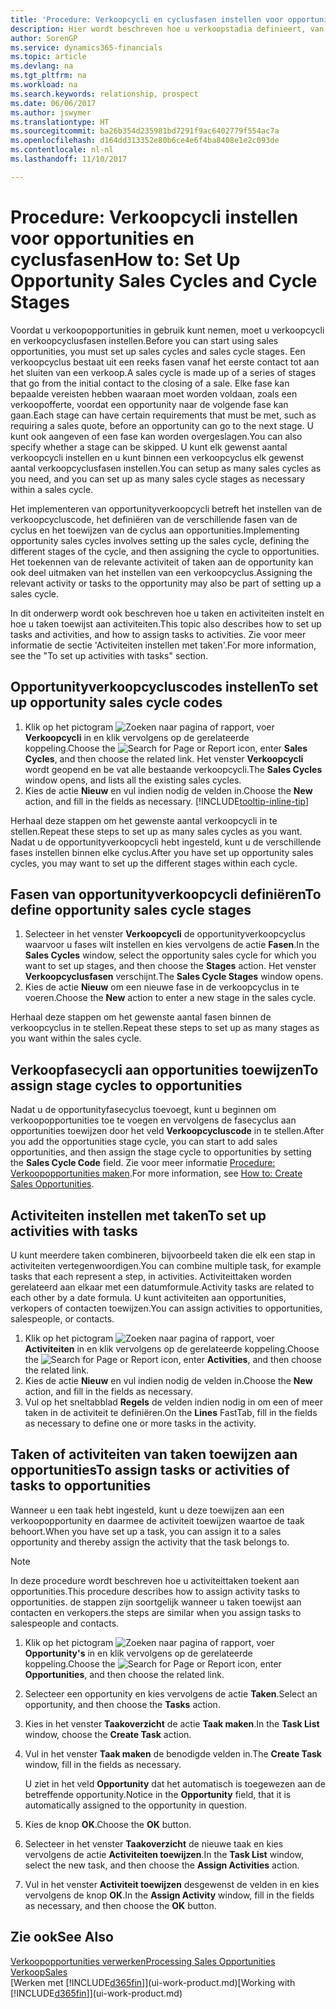 ```yaml
---
title: 'Procedure: Verkoopcycli en cyclusfasen instellen voor opportunities| Microsoft Docs'
description: Hier wordt beschreven hoe u verkoopstadia definieert, van eerste contact tot sluiten, om een verkoopcyclus te maken en toe te wijzen aan opportunities in Dynamics 365 Business edition.
author: SorenGP
ms.service: dynamics365-financials
ms.topic: article
ms.devlang: na
ms.tgt_pltfrm: na
ms.workload: na
ms.search.keywords: relationship, prospect
ms.date: 06/06/2017
ms.author: jswymer
ms.translationtype: HT
ms.sourcegitcommit: ba26b354d235981bd7291f9ac6402779f554ac7a
ms.openlocfilehash: d164dd313352e80b6ce4e6f4ba8408e1e2c093de
ms.contentlocale: nl-nl
ms.lasthandoff: 11/10/2017

---
```

# <a name="how-to-set-up-opportunity-sales-cycles-and-cycle-stages"></a><span data-ttu-id="1f0cf-103">Procedure: Verkoopcycli instellen voor opportunities en cyclusfasen</span><span class="sxs-lookup"><span data-stu-id="1f0cf-103">How to: Set Up Opportunity Sales Cycles and Cycle Stages</span></span>
<span data-ttu-id="1f0cf-104">Voordat u verkoopopportunities in gebruik kunt nemen, moet u verkoopcycli en verkoopcyclusfasen instellen.</span><span class="sxs-lookup"><span data-stu-id="1f0cf-104">Before you can start using sales opportunities, you must set up sales cycles and sales cycle stages.</span></span> <span data-ttu-id="1f0cf-105">Een verkoopcyclus bestaat uit een reeks fasen vanaf het eerste contact tot aan het sluiten van een verkoop.</span><span class="sxs-lookup"><span data-stu-id="1f0cf-105">A sales cycle is made up of a series of stages that go from the initial contact to the closing of a sale.</span></span> <span data-ttu-id="1f0cf-106">Elke fase kan bepaalde vereisten hebben waaraan moet worden voldaan, zoals een verkoopofferte, voordat een opportunity naar de volgende fase kan gaan.</span><span class="sxs-lookup"><span data-stu-id="1f0cf-106">Each stage can have certain requirements that must be met, such as requiring a sales quote, before an opportunity can go to the next stage.</span></span> <span data-ttu-id="1f0cf-107">U kunt ook aangeven of een fase kan worden overgeslagen.</span><span class="sxs-lookup"><span data-stu-id="1f0cf-107">You can also specify whether a stage can be skipped.</span></span> <span data-ttu-id="1f0cf-108">U kunt elk gewenst aantal verkoopcycli instellen en u kunt binnen een verkoopcyclus elk gewenst aantal verkoopcyclusfasen instellen.</span><span class="sxs-lookup"><span data-stu-id="1f0cf-108">You can setup as many sales cycles as you need, and you can set up as many sales cycle stages as necessary within a sales cycle.</span></span>

<span data-ttu-id="1f0cf-109">Het implementeren van opportunityverkoopcycli betreft het instellen van de verkoopcycluscode, het definiëren van de verschillende fasen van de cyclus en het toewijzen van de cyclus aan opportunities.</span><span class="sxs-lookup"><span data-stu-id="1f0cf-109">Implementing opportunity sales cycles involves setting up the sales cycle, defining the different stages of the cycle, and then assigning the cycle to opportunities.</span></span> <span data-ttu-id="1f0cf-110">Het toekennen van de relevante activiteit of taken aan de opportunity kan ook deel uitmaken van het instellen van een verkoopcyclus.</span><span class="sxs-lookup"><span data-stu-id="1f0cf-110">Assigning the relevant activity or tasks to the opportunity may also be part of setting up a sales cycle.</span></span>

<span data-ttu-id="1f0cf-111">In dit onderwerp wordt ook beschreven hoe u taken en activiteiten instelt en hoe u taken toewijst aan activiteiten.</span><span class="sxs-lookup"><span data-stu-id="1f0cf-111">This topic also describes how to set up tasks and activities, and how to assign tasks to activities.</span></span> <span data-ttu-id="1f0cf-112">Zie voor meer informatie de sectie 'Activiteiten instellen met taken'.</span><span class="sxs-lookup"><span data-stu-id="1f0cf-112">For more information, see the "To set up activities with tasks" section.</span></span>

## <a name="to-set-up-opportunity-sales-cycle-codes"></a><span data-ttu-id="1f0cf-113">Opportunityverkoopcycluscodes instellen</span><span class="sxs-lookup"><span data-stu-id="1f0cf-113">To set up opportunity sales cycle codes</span></span>
1. <span data-ttu-id="1f0cf-114">Klik op het pictogram ![Zoeken naar pagina of rapport](media/ui-search/search_small.png "pictogram Zoeken naar pagina of rapport"), voer **Verkoopcycli** in en klik vervolgens op de gerelateerde koppeling.</span><span class="sxs-lookup"><span data-stu-id="1f0cf-114">Choose the ![Search for Page or Report](media/ui-search/search_small.png "Search for Page or Report icon") icon, enter **Sales Cycles**, and then choose the related link.</span></span> <span data-ttu-id="1f0cf-115">Het venster **Verkoopcycli** wordt geopend en be vat alle bestaande verkoopcycli.</span><span class="sxs-lookup"><span data-stu-id="1f0cf-115">The **Sales Cycles** window opens, and lists all the existing sales cycles.</span></span>
2. <span data-ttu-id="1f0cf-116">Kies de actie **Nieuw** en vul indien nodig de velden in.</span><span class="sxs-lookup"><span data-stu-id="1f0cf-116">Choose the **New** action, and fill in the fields as necessary.</span></span> [!INCLUDE[tooltip-inline-tip](includes/tooltip-inline-tip_md.md)]

<span data-ttu-id="1f0cf-117">Herhaal deze stappen om het gewenste aantal verkoopcycli in te stellen.</span><span class="sxs-lookup"><span data-stu-id="1f0cf-117">Repeat these steps to set up as many sales cycles as you want.</span></span> <span data-ttu-id="1f0cf-118">Nadat u de opportunityverkoopcycli hebt ingesteld, kunt u de verschillende fases instellen binnen elke cyclus.</span><span class="sxs-lookup"><span data-stu-id="1f0cf-118">After you have set up opportunity sales cycles, you may want to set up the different stages within each cycle.</span></span>

## <a name="to-define-opportunity-sales-cycle-stages"></a><span data-ttu-id="1f0cf-119">Fasen van opportunityverkoopcycli definiëren</span><span class="sxs-lookup"><span data-stu-id="1f0cf-119">To define opportunity sales cycle stages</span></span>
1. <span data-ttu-id="1f0cf-120">Selecteer in het venster **Verkoopcycli** de opportunityverkoopcyclus waarvoor u fases wilt instellen en kies vervolgens de actie **Fasen**.</span><span class="sxs-lookup"><span data-stu-id="1f0cf-120">In the **Sales Cycles** window, select the opportunity sales cycle for which you want to set up stages, and then choose the **Stages** action.</span></span> <span data-ttu-id="1f0cf-121">Het venster **Verkoopcyclusfasen** verschijnt.</span><span class="sxs-lookup"><span data-stu-id="1f0cf-121">The **Sales Cycle Stages** window opens.</span></span>
2. <span data-ttu-id="1f0cf-122">Kies de actie **Nieuw** om een nieuwe fase in de verkoopcyclus in te voeren.</span><span class="sxs-lookup"><span data-stu-id="1f0cf-122">Choose the **New** action to enter a new stage in the sales cycle.</span></span>

<span data-ttu-id="1f0cf-123">Herhaal deze stappen om het gewenste aantal fasen binnen de verkoopcyclus in te stellen.</span><span class="sxs-lookup"><span data-stu-id="1f0cf-123">Repeat these steps to set up as many stages as you want within the sales cycle.</span></span>

## <a name="to-assign-stage-cycles-to-opportunities"></a><span data-ttu-id="1f0cf-124">Verkoopfasecycli aan opportunities toewijzen</span><span class="sxs-lookup"><span data-stu-id="1f0cf-124">To assign stage cycles to opportunities</span></span>
<span data-ttu-id="1f0cf-125">Nadat u de opportunityfasecyclus toevoegt, kunt u beginnen om verkoopopportunities toe te voegen en vervolgens de fasecyclus aan opportunities toewijzen door het veld **Verkoopcycluscode** in te stellen.</span><span class="sxs-lookup"><span data-stu-id="1f0cf-125">After you add the opportunities stage cycle, you can start to add sales opportunities, and then assign the stage cycle to opportunities by setting the **Sales Cycle Code** field.</span></span> <span data-ttu-id="1f0cf-126">Zie voor meer informatie [Procedure: Verkoopopportunities maken](marketing-how-create-opportunities.md).</span><span class="sxs-lookup"><span data-stu-id="1f0cf-126">For more information, see [How to: Create Sales Opportunities](marketing-how-create-opportunities.md).</span></span>

## <a name="to-set-up-activities-with-tasks"></a><span data-ttu-id="1f0cf-127">Activiteiten instellen met taken</span><span class="sxs-lookup"><span data-stu-id="1f0cf-127">To set up activities with tasks</span></span>
<span data-ttu-id="1f0cf-128">U kunt meerdere taken combineren, bijvoorbeeld taken die elk een stap in activiteiten vertegenwoordigen.</span><span class="sxs-lookup"><span data-stu-id="1f0cf-128">You can combine multiple task, for example tasks that each represent a step, in activities.</span></span> <span data-ttu-id="1f0cf-129">Activiteittaken worden gerelateerd aan elkaar met een datumformule.</span><span class="sxs-lookup"><span data-stu-id="1f0cf-129">Activity tasks are related to each other by a date formula.</span></span> <span data-ttu-id="1f0cf-130">U kunt activiteiten aan opportunities, verkopers of contacten toewijzen.</span><span class="sxs-lookup"><span data-stu-id="1f0cf-130">You can assign activities to opportunities, salespeople, or contacts.</span></span>

1. <span data-ttu-id="1f0cf-131">Klik op het pictogram ![Zoeken naar pagina of rapport](media/ui-search/search_small.png "pictogram Zoeken naar pagina of rapport"), voer **Activiteiten** in en klik vervolgens op de gerelateerde koppeling.</span><span class="sxs-lookup"><span data-stu-id="1f0cf-131">Choose the ![Search for Page or Report](media/ui-search/search_small.png "Search for Page or Report icon") icon, enter **Activities**, and then choose the related link.</span></span>
2. <span data-ttu-id="1f0cf-132">Kies de actie **Nieuw** en vul indien nodig de velden in.</span><span class="sxs-lookup"><span data-stu-id="1f0cf-132">Choose the **New** action, and fill in the fields as necessary.</span></span>
3. <span data-ttu-id="1f0cf-133">Vul op het sneltabblad **Regels** de velden indien nodig in om een of meer taken in de activiteit te definiëren.</span><span class="sxs-lookup"><span data-stu-id="1f0cf-133">On the **Lines** FastTab, fill in the fields as necessary to define one or more tasks in the activity.</span></span>

## <a name="to-assign-tasks-or-activities-of-tasks-to-opportunities"></a><span data-ttu-id="1f0cf-134">Taken of activiteiten van taken toewijzen aan opportunities</span><span class="sxs-lookup"><span data-stu-id="1f0cf-134">To assign tasks or activities of tasks to opportunities</span></span>
<span data-ttu-id="1f0cf-135">Wanneer u een taak hebt ingesteld, kunt u deze toewijzen aan een verkoopopportunity en daarmee de activiteit toewijzen waartoe de taak behoort.</span><span class="sxs-lookup"><span data-stu-id="1f0cf-135">When you have set up a task, you can assign it to a sales opportunity and thereby assign the activity that the task belongs to.</span></span>

> [!NOTE]  
>   <span data-ttu-id="1f0cf-136">In deze procedure wordt beschreven hoe u activiteittaken toekent aan opportunities.</span><span class="sxs-lookup"><span data-stu-id="1f0cf-136">This procedure describes how to assign activity tasks to opportunities.</span></span> <span data-ttu-id="1f0cf-137">de stappen zijn soortgelijk wanneer u taken toewijst aan contacten en verkopers.</span><span class="sxs-lookup"><span data-stu-id="1f0cf-137">the steps are similar when you assign tasks to salespeople and contacts.</span></span>

1. <span data-ttu-id="1f0cf-138">Klik op het pictogram ![Zoeken naar pagina of rapport](media/ui-search/search_small.png "pictogram Zoeken naar pagina of rapport"), voer **Opportunity's** in en klik vervolgens op de gerelateerde koppeling.</span><span class="sxs-lookup"><span data-stu-id="1f0cf-138">Choose the ![Search for Page or Report](media/ui-search/search_small.png "Search for Page or Report icon") icon, enter **Opportunities**, and then choose the related link.</span></span>
2. <span data-ttu-id="1f0cf-139">Selecteer een opportunity en kies vervolgens de actie **Taken**.</span><span class="sxs-lookup"><span data-stu-id="1f0cf-139">Select an opportunity, and then choose the **Tasks** action.</span></span>
3. <span data-ttu-id="1f0cf-140">Kies in het venster **Taakoverzicht** de actie **Taak maken**.</span><span class="sxs-lookup"><span data-stu-id="1f0cf-140">In the **Task List** window, choose the **Create Task** action.</span></span>
4.  <span data-ttu-id="1f0cf-141">Vul in het venster **Taak maken** de benodigde velden in.</span><span class="sxs-lookup"><span data-stu-id="1f0cf-141">The **Create Task** window, fill in the fields as necessary.</span></span>

    <span data-ttu-id="1f0cf-142">U ziet in het veld **Opportunity** dat het automatisch is toegewezen aan de betreffende opportunity.</span><span class="sxs-lookup"><span data-stu-id="1f0cf-142">Notice in the **Opportunity** field, that it is automatically assigned to the opportunity in question.</span></span>
5. <span data-ttu-id="1f0cf-143">Kies de knop **OK**.</span><span class="sxs-lookup"><span data-stu-id="1f0cf-143">Choose the **OK** button.</span></span>
6. <span data-ttu-id="1f0cf-144">Selecteer in het venster **Taakoverzicht** de nieuwe taak en kies vervolgens de actie **Activiteiten toewijzen**.</span><span class="sxs-lookup"><span data-stu-id="1f0cf-144">In the **Task List** window, select the new task, and then choose the **Assign Activities** action.</span></span>
7. <span data-ttu-id="1f0cf-145">Vul in het venster **Activiteit toewijzen** desgewenst de velden in en kies vervolgens de knop **OK**.</span><span class="sxs-lookup"><span data-stu-id="1f0cf-145">In the **Assign Activity** window, fill in the fields as necessary, and then choose the **OK** button.</span></span>

## <a name="see-also"></a><span data-ttu-id="1f0cf-146">Zie ook</span><span class="sxs-lookup"><span data-stu-id="1f0cf-146">See Also</span></span>
[<span data-ttu-id="1f0cf-147">Verkoopopportunities verwerken</span><span class="sxs-lookup"><span data-stu-id="1f0cf-147">Processing Sales Opportunities</span></span>](marketing-processing-sales-opportunities.md)  
[<span data-ttu-id="1f0cf-148">Verkoop</span><span class="sxs-lookup"><span data-stu-id="1f0cf-148">Sales</span></span>](sales-manage-sales.md)  
<span data-ttu-id="1f0cf-149">[Werken met [!INCLUDE[d365fin](includes/d365fin_md.md)]](ui-work-product.md)</span><span class="sxs-lookup"><span data-stu-id="1f0cf-149">[Working with [!INCLUDE[d365fin](includes/d365fin_md.md)]](ui-work-product.md)</span></span>

